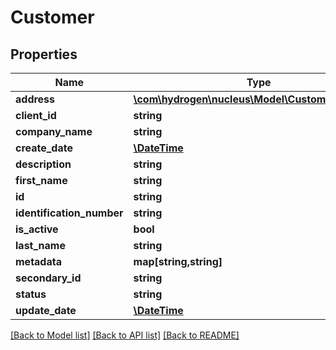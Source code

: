 # Customer

## Properties
Name | Type | Description | Notes
------------ | ------------- | ------------- | -------------
**address** | [**\com\hydrogen\nucleus\Model\CustomerAddress[]**](CustomerAddress.md) |  | [optional] 
**client_id** | **string** | clientId | [optional] 
**company_name** | **string** | companyName | 
**create_date** | [**\DateTime**](\DateTime.md) |  | [optional] 
**description** | **string** | description | [optional] 
**first_name** | **string** | firstName | [optional] 
**id** | **string** |  | [optional] 
**identification_number** | **string** | identificationNumber | [optional] 
**is_active** | **bool** | isActive | [optional] 
**last_name** | **string** | lastName | [optional] 
**metadata** | **map[string,string]** | metadata | [optional] 
**secondary_id** | **string** |  | [optional] 
**status** | **string** | status | [optional] 
**update_date** | [**\DateTime**](\DateTime.md) |  | [optional] 

[[Back to Model list]](../README.md#documentation-for-models) [[Back to API list]](../README.md#documentation-for-api-endpoints) [[Back to README]](../README.md)


